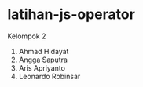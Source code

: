 # latihan-js-operator

Kelompok 2
1. Ahmad Hidayat
2. Angga Saputra
3. Aris Apriyanto
4. Leonardo Robinsar
